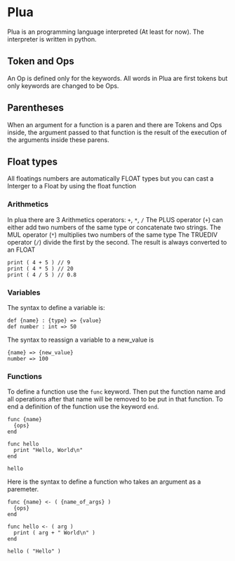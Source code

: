 # Plua

Plua is an programming language interpreted (At least for now). The interpreter is written in python.

## Token and Ops

An Op is defined only for the keywords.
All words in Plua are first tokens but only keywords are changed to be Ops.

## Parentheses

When an argument for a function is a paren and there are Tokens and Ops inside, the argument passed to that function is the result of the execution of the arguments inside these parens.

## Float types

All floatings numbers are automatically FLOAT types but you can cast a Interger to a Float by using the float function

### Arithmetics

In plua there are 3 Arithmetics operators: `+`, `*`, `/`
The PLUS operator (`+`) can either add two numbers of the same type or concatenate two strings.
The MUL operator (`*`) multiplies two numbers of the same type
The TRUEDIV operator (`/`) divide the first by the second. The result is always converted to an FLOAT

```
print ( 4 + 5 ) // 9
print ( 4 * 5 ) // 20
print ( 4 / 5 ) // 0.8
```


### Variables

The syntax to define a variable is:
```
def {name} : {type} => {value}
def number : int => 50
```

The syntax to reassign a variable to a new_value is 
```
{name} => {new_value}
number => 100
```

### Functions

To define a function use the `func` keyword. Then put the function name and all operations after that name will be removed to be put in that function.
To end a definition of the function use the keyword `end`.

```
func {name}
  {ops}
end

func hello
  print "Hello, World\n"
end

hello
```

Here is the syntax to define a function who takes an argument as a paremeter.

```
func {name} <- ( {name_of_args} )
  {ops}
end

func hello <- ( arg )
  print ( arg + " World\n" )
end

hello ( "Hello" )
```
